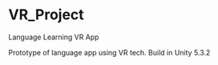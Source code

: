 # VR_Project
Language Learning VR App

Prototype of language app using VR tech. Build in Unity 5.3.2
